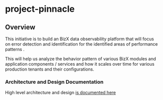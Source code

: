 # project-pinnacle

## Overview
This initiative is to build an BizX data observability platform that will focus on error detection and identification for the identified areas of performance patterns .

This will help us analyze the behavior pattern of various BizX modules and application components / services and how it scales over time for various production tenants and their configurations. 

### Architecture and Design Documentation

High level architecture and design [is documented here](https://github.wdf.sap.corp/SF-PERF-ENGINEERING/Project-Pinnacle/blob/develop/design_docs/design-document.md#anomaly-detection-architecture)


